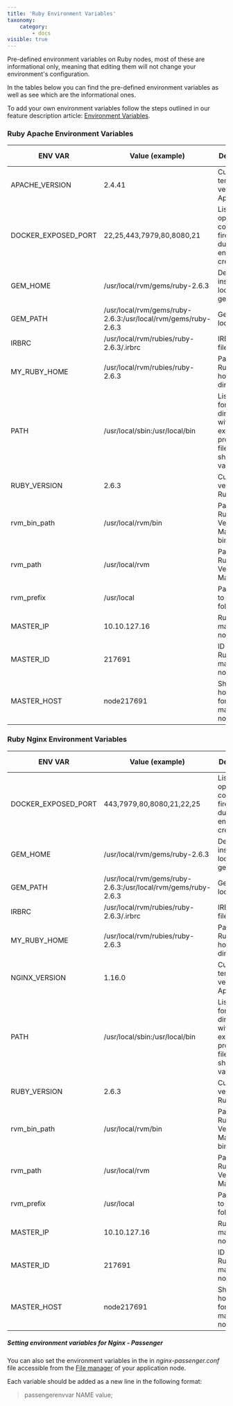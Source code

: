 ```yaml
---
title: 'Ruby Environment Variables'
taxonomy:
    category:
        - docs
visible: true
---
```


Pre-defined environment variables on Ruby nodes, most of these are informational only, meaning that editing them will not change your environment's configuration. 

In the tables below you can find the pre-defined environment variables as well as see which are the informational ones.

To add your own environment variables follow the steps outlined in our feature description article: [Environment Variables](/features/environment-variables).

### Ruby Apache Environment Variables
|ENV VAR|Value (example)|Description|Informational only|
|-----------|-----------|-----------|----------|
|APACHE_VERSION|2.4.41|Current template version for Apache.|Yes|
|DOCKER_EXPOSED_PORT|22,25,443,7979,80,8080,21|List of ports opened via container firewall during environment creation.|Yes|
|GEM_HOME|/usr/local/rvm/gems/ruby-2.6.3|Default installation location for gems.|Yes|
|GEM_PATH|/usr/local/rvm/gems/ruby-2.6.3:/usr/local/rvm/gems/ruby-2.6.3|Gem location(s)|Yes|
|IRBRC|/usr/local/rvm/rubies/ruby-2.6.3/.irbrc|IRB config file path|Yes|
|MY_RUBY_HOME|/usr/local/rvm/rubies/ruby-2.6.3|Path to Ruby Engine home directory|Yes|
|PATH|/usr/local/sbin:/usr/local/bin|List of paths for directories with executable program files, default shell variable. |Yes|
|RUBY_VERSION|2.6.3|Current version of Ruby.|Yes|
|rvm_bin_path|/usr/local/rvm/bin|Path to Ruby Version Manager binaries.|Yes|
|rvm_path|/usr/local/rvm|Path for Ruby Version Manager|Yes|
|rvm_prefix|/usr/local|Path leading to the rvm folder.|Yes|
|MASTER_IP|10.10.127.16|Ruby master node's IP.|Yes|
|MASTER_ID|217691|ID of the Ruby master node|Yes|
|MASTER_HOST|node217691|Short hostname for the Ruby master node.|Yes|

### Ruby Nginx Environment Variables

|ENV VAR|Value (example)|Description|Informational only|
|-----------|-----------|-----------|----------|
|DOCKER_EXPOSED_PORT|443,7979,80,8080,21,22,25|List of ports opened via container firewall during environment creation.|Yes|
|GEM_HOME|/usr/local/rvm/gems/ruby-2.6.3|Default installation location for gems.|Yes|
|GEM_PATH|/usr/local/rvm/gems/ruby-2.6.3:/usr/local/rvm/gems/ruby-2.6.3|Gem location(s)|Yes|
|IRBRC|/usr/local/rvm/rubies/ruby-2.6.3/.irbrc|IRB config file path|Yes|
|MY_RUBY_HOME|/usr/local/rvm/rubies/ruby-2.6.3|Path to Ruby Engine home directory|Yes|
|NGINX_VERSION|1.16.0|Current template version for Apache.|Yes|
|PATH|/usr/local/sbin:/usr/local/bin|List of paths for directories with executable program files, default shell variable. |Yes|
|RUBY_VERSION|2.6.3|Current version of Ruby.|Yes|
|rvm_bin_path|/usr/local/rvm/bin|Path to Ruby Version Manager binaries.|Yes|
|rvm_path|/usr/local/rvm|Path for Ruby Version Manager|Yes|
|rvm_prefix|/usr/local|Path leading to the rvm folder.|Yes|
|MASTER_IP|10.10.127.16|Ruby master node's IP.|Yes|
|MASTER_ID|217691|ID of the Ruby master node|Yes|
|MASTER_HOST|node217691|Short hostname for the Ruby master node.|Yes|

##### Setting environment variables for Nginx - Passenger

You can also set the environment variables in the in _nginx-passenger.conf_ file accessible from the [File manager](/features/file-manager) of your application node.

Each variable should be added as a new line in the following format:

> passengerenvvar NAME value;


